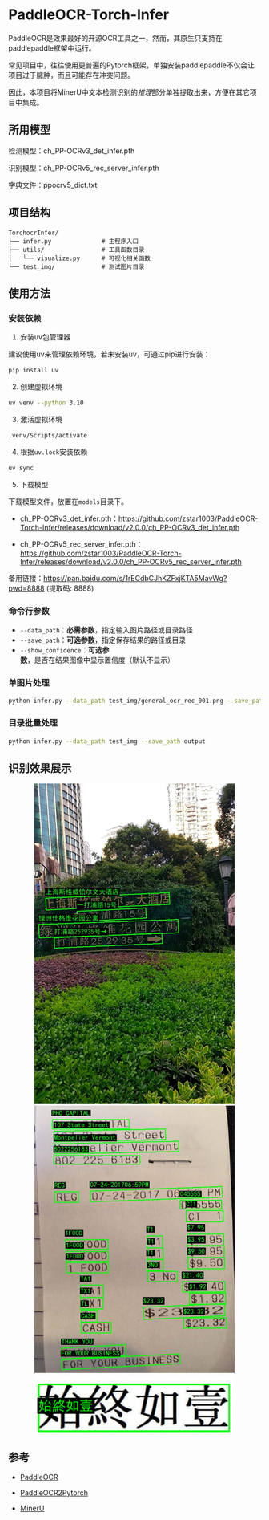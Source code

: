 # PaddleOCR-Torch-Infer


PaddleOCR是效果最好的开源OCR工具之一，然而，其原生只支持在paddlepaddle框架中运行。

常见项目中，往往使用更普遍的Pytorch框架，单独安装paddlepaddle不仅会让项目过于臃肿，而且可能存在冲突问题。

因此，本项目将MinerU中文本检测识别的*推理*部分单独提取出来，方便在其它项目中集成。

## 所用模型

检测模型：ch_PP-OCRv3_det_infer.pth

识别模型：ch_PP-OCRv5_rec_server_infer.pth

字典文件：ppocrv5_dict.txt

## 项目结构

```
TorchocrInfer/
├── infer.py              # 主程序入口
├── utils/                # 工具函数目录
│   └── visualize.py      # 可视化相关函数
└── test_img/             # 测试图片目录
```

## 使用方法

### 安装依赖

1. 安装uv包管理器

建议使用uv来管理依赖环境，若未安装uv，可通过pip进行安装：
```bash
pip install uv
```

2. 创建虚拟环境
```bash
uv venv --python 3.10
```

3. 激活虚拟环境
```bash
.venv/Scripts/activate
```

4. 根据`uv.lock`安装依赖
```bash
uv sync
```

5. 下载模型

下载模型文件，放置在`models`目录下。

- ch_PP-OCRv3_det_infer.pth：https://github.com/zstar1003/PaddleOCR-Torch-Infer/releases/download/v2.0.0/ch_PP-OCRv3_det_infer.pth

- ch_PP-OCRv5_rec_server_infer.pth：https://github.com/zstar1003/PaddleOCR-Torch-Infer/releases/download/v2.0.0/ch_PP-OCRv5_rec_server_infer.pth

备用链接：https://pan.baidu.com/s/1rECdbCJhKZFxjKTA5MavWg?pwd=8888 (提取码: 8888)

### 命令行参数

- `--data_path`：**必需参数**，指定输入图片路径或目录路径
- `--save_path`：**可选参数**，指定保存结果的路径或目录
- `--show_confidence`：**可选参数**，是否在结果图像中显示置信度（默认不显示）

### 单图片处理

```bash
python infer.py --data_path test_img/general_ocr_rec_001.png --save_path output/result.png
```

### 目录批量处理

```bash
python infer.py --data_path test_img --save_path output
```

## 识别效果展示

<div align="center">
  <img src="output/12_result.jpg" width="400" alt="img1">
  <img src="output/254_result.jpg" width="400" alt="img2">
  <img src="output/chinese_cht_1_result.png" width="400" alt="img3">
</div>


## 参考

- [PaddleOCR](https://github.com/PaddlePaddle/PaddleOCR)

- [PaddleOCR2Pytorch](https://github.com/frotms/PaddleOCR2Pytorch)

- [MinerU](https://github.com/opendatalab/MinerU)
